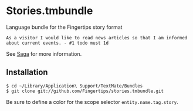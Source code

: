 Stories.tmbundle
================

Language bundle for the Fingertips story format

    As a visitor I would like to read news articles so that I am informed about current events. - #1 todo must 1d

See [Saga][saga] for more information.


Installation
------------

    $ cd ~/Library/Application\ Support/TextMate/Bundles
    $ git clone git://github.com/Fingertips/stories.tmbundle.git

Be sure to define a color for the scope selector `entity.name.tag.story`.


[saga]: https://github.com/Fingertips/saga
